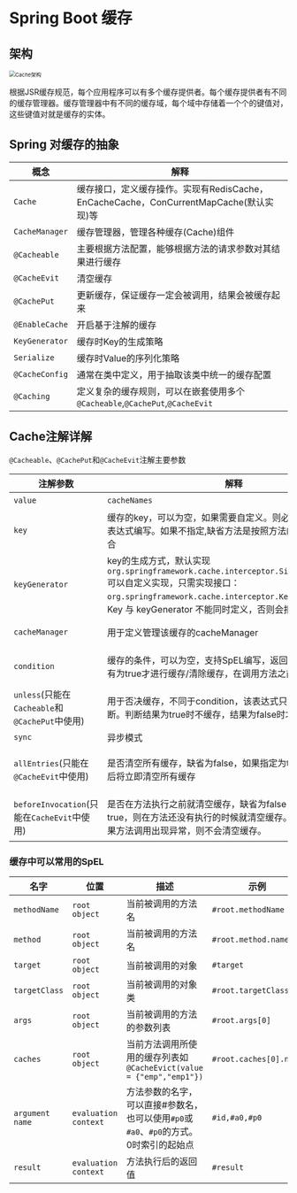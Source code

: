 # Spring Boot 缓存

## 架构

<img src="https://ning-wang.oss-cn-beijing.aliyuncs.com/blog-imagesCache架构.png" alt="Cache架构" style="zoom: 67%;" />

根据JSR缓存规范，每个应用程序可以有多个缓存提供者。每个缓存提供者有不同的缓存管理器。缓存管理器中有不同的缓存域，每个域中存储着一个个的键值对，这些键值对就是缓存的实体。

## Spring 对缓存的抽象

| 概念           | 解释                                                         |
| -------------- | ------------------------------------------------------------ |
| `Cache`        | 缓存接口，定义缓存操作。实现有RedisCache，EnCacheCache，ConCurrentMapCache(默认实现)等 |
| `CacheManager` | 缓存管理器，管理各种缓存(Cache)组件                          |
| `@Cacheable`   | 主要根据方法配置，能够根据方法的请求参数对其结果进行缓存     |
| `@CacheEvit`   | 清空缓存                                                     |
| `@CachePut`    | 更新缓存，保证缓存一定会被调用，结果会被缓存起来             |
| `@EnableCache` | 开启基于注解的缓存                                           |
| `KeyGenerator` | 缓存时Key的生成策略                                          |
| `Serialize`    | 缓存时Value的序列化策略                                      |
| `@CacheConfig` | 通常在类中定义，用于抽取该类中统一的缓存配置                 |
| `@Caching`     | 定义复杂的缓存规则，可以在嵌套使用多个`@Cacheable`,`@CachePut`,`@CacheEvit` |

##  Cache注解详解

`@Cacheable`、`@CachePut`和`@CacheEvit`注解主要参数

| 注解参数                                       | 解释                                                         | 示例                                                         |
| ---------------------------------------------- | ------------------------------------------------------------ | ------------------------------------------------------------ |
| `value`|`cacheNames`                           | 缓存名称，必须指定一个                                       | `@CacheEvict(value = "emp"`或`@CacheEvict(value = {"emp","emp1"})` |
| `key`                                          | 缓存的key，可以为空，如果需要自定义。则必须需要按照SpEL表达式编写。如果不指定,缺省方法是按照方法的所有参数进行组合 | `@Cacheable(value = "emp", key = "#lastName", unless = "#result==null")` |
| `keyGenerator`                                 | key的生成方式，默认实现 `org.springframework.cache.interceptor.SimpleKeyGenerator` 可以自定义实现，只需实现接口：`org.springframework.cache.interceptor.KeyGenerator`  注意:  Key 与 keyGenerator 不能同时定义，否则会报错 | `@Cacheable(value = "emp", keyGenerator = "customKeyGenerator")` |
| `cacheManager`                                 | 用于定义管理该缓存的cacheManager                             | `@CachePut(value = "emp",cacheManager = "cacheManager")`     |
| `condition`                                    | 缓存的条件，可以为空，支持SpEL编写，返回true或者false。只有为true才进行缓存/清除缓存，在调用方法之前之后都能判断 | `@CachePut(value = "emp", key = "#result.id",condition = "#result!=null")` |
| `unless`(只能在`Cacheable`和`@CachePut`中使用) | 用于否决缓存，不同于condition，该表达式只在方法执行之后判断。判断结果为true时不缓存，结果为false时才进行缓存 | `@Cacheable(value = "emp", key = "#lastName", unless = "#result==null")` |
| `sync`                                         | 异步模式                                                     |                                                              |
| `allEntries`(只能在`@CacheEvit`中使用)         | 是否清空所有缓存，缺省为false，如果指定为true，则方法调用后将立即清空所有缓存 | `@CacheEvict(value = "emp", key = "#id", allEntries = true, beforeInvocation = true)` |
| `beforeInvocation`(只能在`CacheEvit`中使用)    | 是否在方法执行之前就清空缓存，缺省为false，如果指定为true，则在方法还没有执行的时候就清空缓存。缺省晴空下，如果方法调用出现异常，则不会清空缓存。 | `@CacheEvict(value = "emp", key = "#id", allEntries = true, beforeInvocation = true)` |

### 缓存中可以常用的SpEL

| 名字            | 位置                 | 描述                                                         | 示例                   |
| --------------- | -------------------- | ------------------------------------------------------------ | ---------------------- |
| `methodName`    | `root object`        | 当前被调用的方法名                                           | `#root.methodName`     |
| `method`        | `root object`        | 当前被调用的方法名                                           | `#root.method.name`    |
| `target`        | `root object`        | 当前被调用的对象                                             | `#target`              |
| `targetClass`   | `root object`        | 当前被调用的对象类                                           | `#root.targetClass`    |
| `args`          | `root object`        | 当前被调用的方法的参数列表                                   | `#root.args[0]`        |
| `caches`        | `root object`        | 当前方法调用所使用的缓存列表如`@CacheEvict(value = {"emp","emp1"})` | `#root.caches[0].name` |
| `argument name` | `evaluation context` | 方法参数的名字，可以直接#参数名，也可以使用`#p0`或`#a0`、`#p0`的方式。0时索引的起始点 | `#id,#a0,#p0`          |
| `result`        | `evaluation context` | 方法执行后的返回值                                           | `#result`